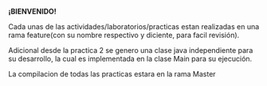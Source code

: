 **¡BIENVENIDO!**

Cada unas de las actividades/laboratorios/practicas estan realizadas en una rama feature(con su nombre respectivo y diciente, para facil revisión). 

Adicional desde la practica 2 se genero una clase java independiente para su desarrollo, la cual es implementada en la clase Main para su ejecución. 

La compilacion de todas las practicas estara en la rama Master
